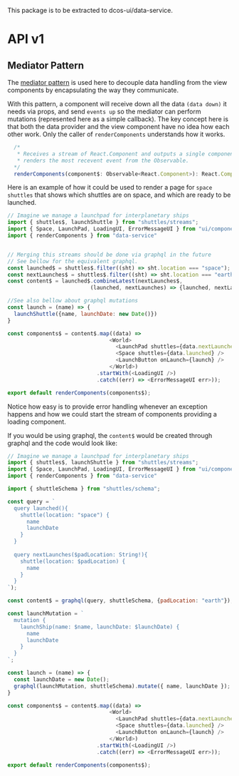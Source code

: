 This package is to be extracted to dcos-ui/data-service.

# API v1

## Mediator Pattern

The [mediator pattern](https://en.wikipedia.org/wiki/Mediator_pattern) is used here
to decouple data handling from the view components by encapsulating the way they
communicate. 

With this pattern, a component will receive down all the data `(data down)` it needs via props,
and send `events up` so the mediator can perform mutations (represented here as a simple callback). 
The key concept here is that both the data provider and the view component have no idea how each other work.
Only the caller of `renderComponents` understands how it works.  

```js
  /*
   * Receives a stream of React.Component and outputs a single components that 
   * renders the most recevent event from the Observable.
  */
  renderComponents(component$: Observable<React.Component>): React.Component;
```

Here is an example of how it could be used to render a page for `space shuttles`
that shows which shuttles are on space, and which are ready to be launched.

```js
// Imagine we manage a launchpad for interplanetary ships
import { shuttles$, launchShuttle } from "shuttles/streams";
import { Space, LaunchPad, LoadingUI, ErrorMessageUI } from "ui/components"
import { renderComponents } from "data-service"


// Merging this streams should be done via graphql in the future
// See bellow for the equivalent graphql.
const launched$ = shuttles$.filter((sht) => sht.location === "space");
const nextLaunches$ = shuttles$.filter((sht) => sht.location === "earth");
const content$ = launched$.combineLatest(nextLaunches$,
                          (launched, nextLaunches) => {launched, nextLaunches});

//See also bellow about graphql mutations
const launch = (name) => {
  launchShuttle({name, launchDate: new Date()})
}

const components$ = content$.map((data) => 
                                <World>
                                  <LaunchPad shuttles={data.nextLaunches} />
                                  <Space shuttles={data.launched} />
                                  <LaunchButton onLaunch={launch} />
                                </World>)
                            .startWith(<LoadingUI />)                                
                            .catch((err) => <ErrorMessageUI err>));

export default renderComponents(components$);
```

Notice how easy is to provide error handling whenever an exception happens and how 
we could start the stream of components providing a loading component.

If you would be using graphql, the `content$` would be created through graphql and the code
would look like:
```js
// Imagine we manage a launchpad for interplanetary ships
import { shuttles$, launchShuttle } from "shuttles/streams";
import { Space, LaunchPad, LoadingUI, ErrorMessageUI } from "ui/components"
import { renderComponents } from "data-service"

import { shuttleSchema } from "shuttles/schema";

const query = `
  query launched(){ 
    shuttle(location: "space") {
      name
      launchDate
    } 
  }
  
  query nextLaunches($padLocation: String!){ 
    shuttle(location: $padLocation) {
      name
    } 
  }
`);

const content$ = graphql(query, shuttleSchema, {padLocation: "earth"}); 

const launchMutation = `
  mutation {
    launchShip(name: $name, launchDate: $launchDate) {
      name
      launchDate 
    }
  }
`;

const launch = (name) => {
  const launchDate = new Date();
  graphql(launchMutation, shuttleSchema).mutate({ name, launchDate });
}

const components$ = content$.map((data) => 
                                <World>
                                  <LaunchPad shuttles={data.nextLaunches} />
                                  <Space shuttles={data.launched} />
                                  <LaunchButton onLaunch={launch} />
                                </World>)
                            .startWith(<LoadingUI />)                                
                            .catch((err) => <ErrorMessageUI err>));

export default renderComponents(components$);
```

